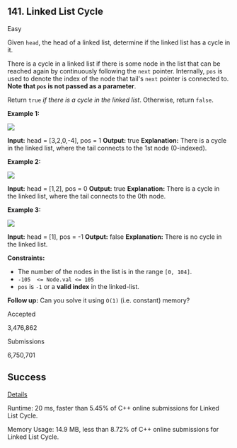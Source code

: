 
## 141.  Linked List Cycle

Easy


Given  `head`, the head of a linked list, determine if the linked list has a cycle in it.

There is a cycle in a linked list if there is some node in the list that can be reached again by continuously following the `next` pointer. Internally,  `pos` is used to denote the index of the node that tail's `next` pointer is connected to. **Note that `pos` is not passed as a parameter**.

Return `true` _if there is a cycle in the linked list_. Otherwise, return  `false`.

**Example 1:**

![](https://assets.leetcode.com/uploads/2018/12/07/circularlinkedlist.png)

**Input:** head = [3,2,0,-4], pos = 1
**Output:** true
**Explanation:** There is a cycle in the linked list, where the tail connects to the 1st node (0-indexed).

**Example 2:**

![](https://assets.leetcode.com/uploads/2018/12/07/circularlinkedlist_test2.png)

**Input:** head = [1,2], pos = 0
**Output:** true
**Explanation:** There is a cycle in the linked list, where the tail connects to the 0th node.

**Example 3:**

![](https://assets.leetcode.com/uploads/2018/12/07/circularlinkedlist_test3.png)

**Input:** head = [1], pos = -1
**Output:** false
**Explanation:** There is no cycle in the linked list.

**Constraints:**

-   The number of the nodes in the list is in the range  `[0, 104]`.
-   `-105  <= Node.val <= 105`
-   `pos`  is  `-1`  or a  **valid index**  in the linked-list.

**Follow up:**  Can you solve it using  `O(1)`  (i.e. constant) memory?

Accepted

3,476,862

Submissions

6,750,701

## Success

[Details](https://leetcode.com/submissions/detail/1478169473/)

Runtime: 20 ms, faster than  5.45%  of  C++  online submissions for  Linked List Cycle.

Memory Usage: 14.9 MB, less than  8.72%  of  C++  online submissions for  Linked List Cycle.